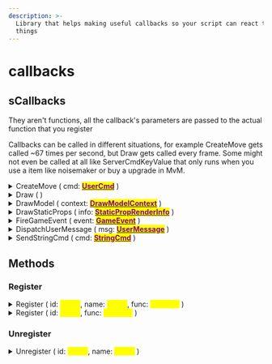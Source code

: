 ```yaml
---
description: >-
  Library that helps making useful callbacks so your script can react to most
  things
---
```


# callbacks

## sCallbacks

They aren't functions, all the callback's parameters are passed to the actual function that you register

Callbacks can be called in different situations, for example CreateMove gets called \~67 times per second, but Draw gets called every frame. Some might not even be called at all like ServerCmdKeyValue that only runs when you use a item like noisemaker or buy a upgrade in MvM.

<details>

<summary>CreateMove ( cmd: <a href="../classes/usercmd/"><mark style="color:purple;"><strong>UserCmd</strong></mark></a> )</summary>

Useful for processing & changing input and movement

Example:

<pre class="language-lua"><code class="lang-lua">local function IsShooting(cmd)
    if (cmd.buttons &#x26; IN_ATTACK) ~= 0 then
        --- local player is shooting
        --- do something :3
    end
end

<strong>callbacks.Register("CreateMove", IsShooting)
</strong></code></pre>

</details>

<details>

<summary>Draw ( )</summary>

Useful for drawing stuff to the screen

You might want to check the draw library

Example:

<pre class="language-lua"><code class="lang-lua">local font = draw.CreateFont("TF2 BUILD", 12, 1000)

local function DrawText()
    local x, y = 50, 20
    draw.SetFont(font)
    draw.Color(255, 255, 255, 255)
    draw.TextShadow(x, y, "hi mom!")
end

<strong>callbacks.Register("Draw", DrawText)
</strong></code></pre>

</details>

<details>

<summary>DrawModel ( context: <a href="../classes/drawmodelcontext.md"><mark style="color:purple;"><strong>DrawModelContext</strong></mark></a> )</summary>

Useful to change how the models are drawn

Example:

```lua
local function MakeModelsRed(context)
    local entity = context:GetEntity()
    if not entity or not entity:IsPlayer() then return end
    
    context:SetColorModulation(1, 0, 0)
end

callbacks.Register("DrawModel", MakeModelsRed)
```

</details>

<details>

<summary>DrawStaticProps ( info: <a data-footnote-ref href="#user-content-fn-1"><mark style="color:purple;"><strong>StaticPropRenderInfo</strong></mark></a> )</summary>

This is useful to change how static props look

Although we have exactly only half the functions working (there are only 2 of them)

And the other half that works, im not sure if it really works :p

Example:

<pre class="language-lua"><code class="lang-lua">local function MakePropsBlue(info)
    info:StudioSetColorModulation(1, 0, 0)
end

<strong>callbacks.Register("DrawStaticProps", MakePropsBlue)
</strong></code></pre>

</details>

<details>

<summary>FireGameEvent ( event: <a data-footnote-ref href="#user-content-fn-2"><mark style="color:purple;"><strong>GameEvent</strong></mark></a> )</summary>

Useful to react to certain events in the game, like a player's death for example

You might want to take a look at the [Game Events](https://wiki.alliedmods.net/Team_Fortress_2_Events) page

Example:

```lua
local function PlayerDeath(event)
    if event:GetName() == "player_death" then
        local victim_index = event:GetInt("victim_entindex")
        local victim = entities.GetByIndex(victim_index)
        if not victim then return end
        
        print(victim:GetName() .. " has died")
    end
end

callbacks.Register("FireGameEvent", PlayerDeath)
```

</details>

<details>

<summary>DispatchUserMessage ( msg: <a data-footnote-ref href="#user-content-fn-2"><mark style="color:purple;"><strong>UserMessage</strong></mark></a> )</summary>

It's useful for buying stuff in MvM and other things :p&#x20;

To find user messages, I recommend looking at the TF2's source code

Example:

{% code title="Example from official docs" fullWidth="false" %}
```lua
--- source: https://lmaobox.net/lua/Lua_Classes/UserMessage/#example
local function myCoolMessageHook(msg)

    if msg:GetID() == SayText2 then 
        local bf = msg:GetBitBuffer()

        bf:SetCurBit(8)-- skip 1 byte of not useful data

        local chatType = bf:ReadString(256)
        local playerName = bf:ReadString(256)
        local message = bf:ReadString(256)

        print("Player " .. playerName .. " said " .. message)
    end

end

callbacks.Register("DispatchUserMessage", myCoolMessageHook)
```
{% endcode %}

</details>

<details>

<summary>SendStringCmd ( cmd: <a data-footnote-ref href="#user-content-fn-3"><mark style="color:purple;"><strong>StringCmd</strong></mark></a> )</summary>

Called when console command is sent to server, like for example when using chat it'll pass the message to the cmd parameter

Example:

```lua
local function PrintMessages(cmd)
    local text = cmd:Get()
    if string.find(text, 'say "') then
        print(text)
        cmd:Set("echo hi mom!") --- change the command from for example, 'say "hi dad"' to "echo hi mom!"
    end
end

callbacks.Register("SendStringCmd", PrintMessages)
```

</details>

## Methods

### Register

<details>

<summary>Register ( id: <mark style="color:yellow;"><strong>string</strong></mark>, name: <mark style="color:yellow;"><strong>string</strong></mark>, func: <mark style="color:yellow;"><strong>function</strong></mark> )</summary>

* You can use this to register a function (`func`) that gets called when a certain callback (`id`) runs

- The <mark style="color:green;">name</mark> parameter is a unique identifier so you can stop a registered function to stop at any time

Example:

<pre class="language-lua" data-title="Print hi on Draw callback"><code class="lang-lua">local function PrintHi()
    print("hi mom!")
end

<strong>callbacks.Register("Draw", "hi dad", PrintHi)
</strong></code></pre>

</details>

<details>

<summary>Register ( id: <mark style="color:yellow;"><strong>string</strong></mark>, func: <mark style="color:yellow;"><strong>function</strong></mark> )</summary>

* You can use this to register a function (`func`) that gets called when a certain callback (`id`) runs

Example:

<pre class="language-lua"><code class="lang-lua">local function PrintHi()
    print("hi mom!")
end

<strong>callbacks.Register("Draw", PrintHi)
</strong></code></pre>

</details>

### Unregister

<details>

<summary>Unregister ( id: <mark style="color:yellow;"><strong>string</strong></mark>, name: <mark style="color:yellow;"><strong>string</strong></mark> )</summary>

* Stops a registered callback id (<mark style="color:green;">**name**</mark>) from running

Example:

```lua
callbacks.Unregister("Draw", "hi dad")
```

</details>

[^1]: <mark style="color:purple;">**I have to add this class later**</mark>

[^2]: I didn't make the class page yet

[^3]: <mark style="color:purple;">**Class page still not made**</mark>

